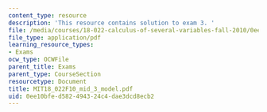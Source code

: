 ```yaml
---
content_type: resource
description: 'This resource contains solution to exam 3. '
file: /media/courses/18-022-calculus-of-several-variables-fall-2010/0ee10bfed582494324c4dae3dcd8ecb2_MIT18_022F10_mid_3_model.pdf
file_type: application/pdf
learning_resource_types:
- Exams
ocw_type: OCWFile
parent_title: Exams
parent_type: CourseSection
resourcetype: Document
title: MIT18_022F10_mid_3_model.pdf
uid: 0ee10bfe-d582-4943-24c4-dae3dcd8ecb2
---
```

